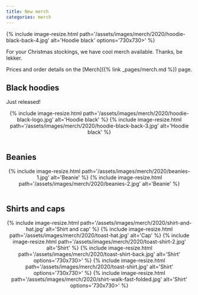 ```yaml
---
title: New merch
categories: merch
---
```


{% include image-resize.html
    path='/assets/images/merch/2020/hoodie-black-back-4.jpg'
    alt='Hoodie black'
    options='730x730>'
%}


For your Christmas stockings, we have cool merch available. Thanks, be lekker.

Prices and order details on the [Merch]({% link _pages/merch.md %}) page.


## Black hoodies

Just released!

<div align="center">
{% include image-resize.html
    path='/assets/images/merch/2020/hoodie-black-logo.jpg'
    alt='Hoodie black'
%}
{% include image-resize.html
    path='/assets/images/merch/2020/hoodie-black-back-3.jpg'
    alt='Hoodie black'
%}
</div>

<br>

## Beanies

<div align="center">
{% include image-resize.html
    path='/assets/images/merch/2020/beanies-1.jpg'
    alt='Beanie'
%}
{% include image-resize.html
    path='/assets/images/merch/2020/beanies-2.jpg'
    alt='Beanie'
%}
</div>

<br>

## Shirts and caps

<div align="center">
{% include image-resize.html
    path='/assets/images/merch/2020/shirt-and-hat.jpg'
    alt='Shirt and cap'
%}
{% include image-resize.html
    path='/assets/images/merch/2020/toast-hat.jpg'
    alt='Cap'
%}
{% include image-resize.html
    path='/assets/images/merch/2020/toast-shirt-2.jpg'
    alt='Shirt'
%}
{% include image-resize.html
    path='/assets/images/merch/2020/toast-shirt-back.jpg'
    alt='Shirt'
    options='730x730>'
%}
{% include image-resize.html
    path='/assets/images/merch/2020/toast-shirt.jpg'
    alt='Shirt'
    options='730x730>'
%}
{% include image-resize.html
    path='/assets/images/merch/2020/shirt-walk-fast-folded.jpg'
    alt='Shirt'
    options='730x730>'
%}
</div>

<br>
